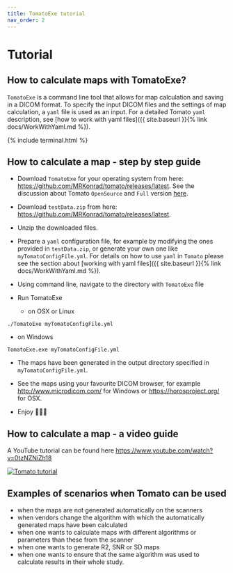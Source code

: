 ```yaml
---
title: TomatoExe tutorial
nav_order: 2
---
```


# Tutorial

## How to calculate maps with TomatoExe?

`TomatoExe` is a command line tool that allows for map calculation and saving in a DICOM format. To specify the input DICOM files and the settings of map calculation, a `yaml` file is used as an input. For a detailed Tomato `yaml` description, see [how to work with yaml files]({{ site.baseurl }}{% link docs/WorkWithYaml.md %}).

{% include terminal.html %}

## How to calculate a map - step by step guide

* Download `TomatoExe` for your operating system from here: <https://github.com/MRKonrad/tomato/releases/latest>. See the discussion about Tomato `OpenSource` and `Full` version [here](https://mrkonrad.github.io/tomato_docs/docs/WorkWithYaml.html#tomatoopensource-vs-tomatofull).

* Download `testData.zip` from here: <https://github.com/MRKonrad/tomato/releases/latest>.

* Unzip the downloaded files.

* Prepare a `yaml` configuration file, for example by modifying the ones provided in `testData.zip`, or generate your own one like `myTomatoConfigFile.yml`. For details on how to use `yaml` in `Tomato` please see the section about [working with yaml files]({{ site.baseurl }}{% link docs/WorkWithYaml.md %}).

* Using command line, navigate to the directory with `TomatoExe` file

* Run TomatoExe
  * on OSX or Linux
```console
./TomatoExe myTomatoConfigFile.yml
```
  * on Windows
```console
TomatoExe.exe myTomatoConfigFile.yml
```

* The maps have been generated in the output directory specified in `myTomatoConfigFile.yml`.

* See the maps using your favourite DICOM browser, for example <http://www.microdicom.com/> for Windows or <https://horosproject.org/> for OSX.

* Enjoy 🍅🍅🍅


## How to calculate a map - a video guide

A YouTube tutorial can be found here <https://www.youtube.com/watch?v=0tzNZNiZh18>

[![Tomato tutorial](https://img.youtube.com/vi/0tzNZNiZh18/maxresdefault.jpg)](https://www.youtube.com/watch?v=0tzNZNiZh18)

## Examples of scenarios when Tomato can be used

* when the maps are not generated automatically on the scanners
* when vendors change the algorithm with which the automatically generated maps have been calculated
* when one wants to calculate maps with different algorithms or parameters than these from the scanner
* when one wants to generate R2, SNR or SD maps
* when one wants to ensure that the same algorithm was used to calculate results in their whole study.
